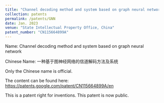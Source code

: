 ```yaml
---
title: "Channel decoding method and system based on graph neural network"
collection: patents
permalink: /patents/GNN
date: Jan. 2023
venue: "State Intellectual Property Office, China"
patent_number: "CN115664899A"
---
```

Name: Channel decoding method and system based on graph neural network

Chinese Name: 一种基于图神经网络的信道解码方法及系统

Only the Chinese name is official.

The content can be found here: https://patents.google.com/patent/CN115664899A/en

This is a patent right for inventions. This patent is now public.
